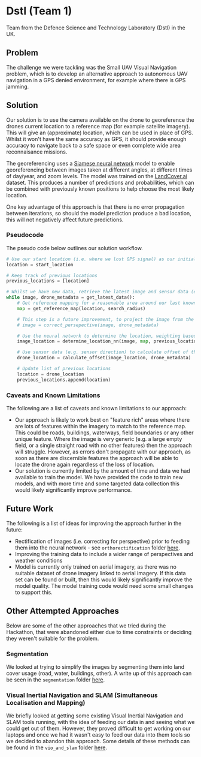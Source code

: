 # Dstl (Team 1)

Team from the Defence Science and Technology Laboratory (Dstl) in the UK.

## Problem

The challenge we were tackling was the Small UAV Visual Navigation problem, which is to develop an alternative approach to autonomous UAV navigation in a GPS denied environment, for example where there is GPS jamming.

## Solution

Our solution is to use the camera available on the drone to georeference the drones current location to a reference map (for example satellite imagery). This will give an (approximate) location, which can be used in place of GPS. Whilst it won't have the same accuracy as GPS, it should provide enough accuracy to navigate back to a safe space or even complete wide area reconnaisance missions.

The georeferencing uses a [Siamese neural network](https://en.wikipedia.org/wiki/Siamese_neural_network) model to enable georeferencing between images taken at different angles, at different times of day/year, and zoom levels. The model was trained on the [LandCover.ai](https://landcover.ai.linuxpolska.com/) dataset. This produces a number of predictions and probabilities, which can be combined with previously known positions to help choose the most likely location.

One key advantage of this approach is that there is no error propagation between iterations, so should the model prediction produce a bad location, this will not negatively affect future predictions.

### Pseudocode

The pseudo code below outlines our solution workflow.

```python
# Use our start location (i.e. where we lost GPS signal) as our initial starting point
location = start_location

# Keep track of previous locations
previous_locations = [location]

# Whilst we have new data, retrieve the latest image and sensor data (e.g. altimeter, yaw, pitch, roll)
while image, drone_metadata = get_latest_data():
    # Get reference mapping for a reasonable area around our last known location
    map = get_reference_map(location, search_radius)

    # This step is a future improvement, to project the image from the camera into an orthogonal (i.e. overhead) image
    # image = correct_persepective(image, drone_metadata)

    # Use the neural network to determine the location, weighting based on the last 5 locations
    image_location = determine_location_nn(image, map, previous_locations[-5:])

    # Use sensor data (e.g. sensor direction) to calculate offset of the image compared to drone and account for this
    drone_location = calculate_offset(image_location, drone_metadata)

    # Update list of previous locations
    location = drone_location
    previous_locations.append(location)
```

### Caveats and Known Limitations

The following are a list of caveats and known limitations to our approach:

* Our approach is likely to work best on "feature rich" areas where there are lots of features within the imagery to match to the reference map. This could be roads, buildings, waterways, field boundaries or any other unique feature. Where the image is very generic (e.g. a large empty field, or a single straight road with no other features) then the approach will struggle. However, as errors don't propagate with our approach, as soon as there are discernible features the approach will be able to locate the drone again regardless of the loss of location.
* Our solution is currently limited by the amount of time and data we had available to train the model. We have provided the code to train new models, and with more time and some targeted data collection this would likely significantly improve performance.

## Future Work

The following is a list of ideas for improving the approach further in the future:

* Rectification of images (i.e. correcting for perspective) prior to feeding them into the neural network - see `orthorectification` folder [here](orthorectification/README.md).
* Improving the training data to include a wider range of perspectives and weather conditions
* Model is currently only trained on aerial imagery, as there was no suitable dataset of drone imagery linked to aerial imagery. If this data set can be found or built, then this would likely significantly improve the model quality. The model training code would need some small changes to support this.

## Other Attempted Approaches

Below are some of the other approaches that we tried during the Hackathon, that were abandoned either due to time constraints or deciding they weren't suitable for the problem.

### Segmentation

We looked at trying to simplify the images by segmenting them into land cover usage (road, water, buildings, other). A write up of this approach can be seen in the `segmentation` folder [here](segmentation/README.md).

### Visual Inertial Navigation and SLAM (Simultaneous Localisation and Mapping)

We briefly looked at getting some existing Visual Inertial Navigation and SLAM tools running, with the idea of feeding our data in and seeing what we could get out of them. However, they proved difficult to get working on our laptops and once we had it wasn't easy to feed our data into them tools so we decided to abandon this approach. Some details of these methods can be found in the `vio_and_slam` folder [here](vio_and_slam/README.md).